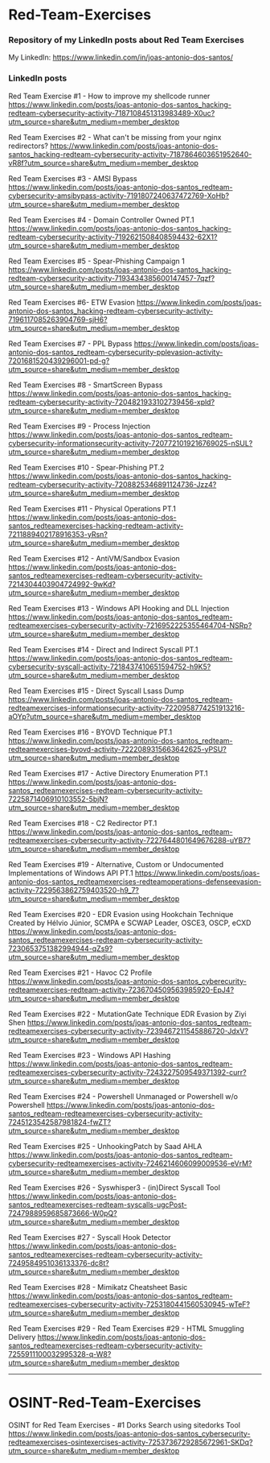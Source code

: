 # Red-Team-Exercises

### Repository of my LinkedIn posts about Red Team Exercises

My LinkedIn: https://www.linkedin.com/in/joas-antonio-dos-santos/ 


### LinkedIn posts

Red Team Exercise #1 - How to improve my shellcode runner
https://www.linkedin.com/posts/joas-antonio-dos-santos_hacking-redteam-cybersecurity-activity-7187108451313983489-X0uc?utm_source=share&utm_medium=member_desktop

Red Team Exercises #2 - What can't be missing from your nginx redirectors?
https://www.linkedin.com/posts/joas-antonio-dos-santos_hacking-redteam-cybersecurity-activity-7187864603651952640-vR8f?utm_source=share&utm_medium=member_desktop

Red Team Exercises #3 - AMSI Bypass
https://www.linkedin.com/posts/joas-antonio-dos-santos_redteam-cybersecurity-amsibypass-activity-7191807240637472769-XoHb?utm_source=share&utm_medium=member_desktop

Red Team Exercises #4 - Domain Controller Owned PT.1
https://www.linkedin.com/posts/joas-antonio-dos-santos_hacking-redteam-cybersecurity-activity-7192621508408594432-62X1?utm_source=share&utm_medium=member_desktop

Red Team Exercises #5 - Spear-Phishing Campaign 1
https://www.linkedin.com/posts/joas-antonio-dos-santos_hacking-redteam-cybersecurity-activity-7193434385600147457-7qzf?utm_source=share&utm_medium=member_desktop

Red Team Exercises #6- ETW Evasion
https://www.linkedin.com/posts/joas-antonio-dos-santos_hacking-redteam-cybersecurity-activity-7196117085263904769-sjH6?utm_source=share&utm_medium=member_desktop

Red Team Exercises #7 - PPL Bypass 
https://www.linkedin.com/posts/joas-antonio-dos-santos_redteam-cybersecurity-pplevasion-activity-7201681520439296001-pd-g?utm_source=share&utm_medium=member_desktop

Red Team Exercises #8 - SmartScreen Bypass 
https://www.linkedin.com/posts/joas-antonio-dos-santos_hacking-redteam-cybersecurity-activity-7204821933102739456-xpld?utm_source=share&utm_medium=member_desktop

Red Team Exercises #9 - Process Injection 
https://www.linkedin.com/posts/joas-antonio-dos-santos_redteam-cybersecurity-informationsecurity-activity-7207721019216769025-nSUL?utm_source=share&utm_medium=member_desktop

Red Team Exercises #10 - Spear-Phishing PT.2
https://www.linkedin.com/posts/joas-antonio-dos-santos_hacking-redteam-cybersecurity-activity-7208825346891124736-Jzz4?utm_source=share&utm_medium=member_desktop

Red Team Exercises #11 - Physical Operations PT.1
https://www.linkedin.com/posts/joas-antonio-dos-santos_redteamexercises-hacking-redteam-activity-7211889402178916353-yRsn?utm_source=share&utm_medium=member_desktop

Red Team Exercises #12 - AntiVM/Sandbox Evasion
https://www.linkedin.com/posts/joas-antonio-dos-santos_redteamexercises-redteam-cybersecurity-activity-7214304403904724992-9wKd?utm_source=share&utm_medium=member_desktop 

Red Team Exercises #13 - Windows API Hooking and DLL Injection 
https://www.linkedin.com/posts/joas-antonio-dos-santos_redteam-redteamexercises-cybersecurity-activity-7216952225355464704-NSRp?utm_source=share&utm_medium=member_desktop 

Red Team Exercises #14 - Direct and Indirect Syscall PT.1
https://www.linkedin.com/posts/joas-antonio-dos-santos_redteam-cybersecurity-syscall-activity-7218437410651594752-h9K5?utm_source=share&utm_medium=member_desktop 

Red Team Exercises #15 - Direct Syscall Lsass Dump
https://www.linkedin.com/posts/joas-antonio-dos-santos_redteam-redteamexercises-informationsecurity-activity-7220958774251913216-aOYp?utm_source=share&utm_medium=member_desktop

Red Team Exercises #16 - BYOVD Technique PT.1
https://www.linkedin.com/posts/joas-antonio-dos-santos_redteam-redteamexercises-byovd-activity-7222089315663642625-yPSU?utm_source=share&utm_medium=member_desktop

Red Team Exercises #17 - Active Directory Enumeration PT.1
https://www.linkedin.com/posts/joas-antonio-dos-santos_redteamexercises-redteam-cybersecurity-activity-7225871406910103552-5bjN?utm_source=share&utm_medium=member_desktop

Red Team Exercises #18 - C2 Redirector PT.1
https://www.linkedin.com/posts/joas-antonio-dos-santos_redteam-redteamexercises-cybersecurity-activity-7227644801649676288-uYB7?utm_source=share&utm_medium=member_desktop

Red Team Exercises #19 - Alternative, Custom or Undocumented Implementations of Windows API PT.1
https://www.linkedin.com/posts/joas-antonio-dos-santos_redteamexercises-redteamoperations-defenseevasion-activity-7229563862759403520-h9_7?utm_source=share&utm_medium=member_desktop

Red Team Exercises #20 - EDR Evasion using Hookchain Technique Created by Hélvio Júnior, SCMPA e SCWAP Leader, OSCE3, OSCP, eCXD
https://www.linkedin.com/posts/joas-antonio-dos-santos_redteamexercises-redteam-cybersecurity-activity-7230653751382994944-qZs9?utm_source=share&utm_medium=member_desktop

Red Team Exercises #21 - Havoc C2 Profile
https://www.linkedin.com/posts/joas-antonio-dos-santos_cyberecurity-redteamexercises-redteam-activity-7236704509563985920-EpJ4?utm_source=share&utm_medium=member_desktop

Red Team Exercises #22 - MutationGate Technique EDR Evasion by Ziyi Shen
https://www.linkedin.com/posts/joas-antonio-dos-santos_redteam-redteamexercises-cybersecurity-activity-7239467211545886720-JdxV?utm_source=share&utm_medium=member_desktop

Red Team Exercises #23 - Windows API Hashing 
https://www.linkedin.com/posts/joas-antonio-dos-santos_redteam-redteamexercises-cybersecurity-activity-7243227509549371392-curr?utm_source=share&utm_medium=member_desktop

Red Team Exercises #24 - Powershell Unmanaged or Powershell w/o Powershell
https://www.linkedin.com/posts/joas-antonio-dos-santos_redteam-redteamexercises-cybersecurity-activity-7245123542587981824-fwZT?utm_source=share&utm_medium=member_desktop

Red Team Exercises #25 - UnhookingPatch by Saad AHLA
https://www.linkedin.com/posts/joas-antonio-dos-santos_redteam-cybersecurity-redteamexercises-activity-7246214606099009536-eVrM?utm_source=share&utm_medium=member_desktop

Red Team Exercises #26 - Syswhisper3 - (in)Direct Syscall Tool
https://www.linkedin.com/posts/joas-antonio-dos-santos_redteamexercises-redteam-syscalls-ugcPost-7247988959685873666-W0pQ?utm_source=share&utm_medium=member_desktop

Red Team Exercises #27 - Syscall Hook Detector 
https://www.linkedin.com/posts/joas-antonio-dos-santos_redteamexercises-redteam-cybersecurity-activity-7249584951036133376-dc8t?utm_source=share&utm_medium=member_desktop

Red Team Exercises #28 - Mimikatz Cheatsheet Basic
https://www.linkedin.com/posts/joas-antonio-dos-santos_redteam-redteamexercises-cybersecurity-activity-7253180441560530945-wTeF?utm_source=share&utm_medium=member_desktop

Red Team Exercises #29 - Red Team Exercises #29 - HTML Smuggling Delivery 
https://www.linkedin.com/posts/joas-antonio-dos-santos_redteamexercises-redteam-cybersecurity-activity-7255911100032995328-q-W8?utm_source=share&utm_medium=member_desktop

-------------------------------------------------------------------

# OSINT-Red-Team-Exercises

OSINT for Red Team Exercises - #1 Dorks Search using sitedorks Tool
https://www.linkedin.com/posts/joas-antonio-dos-santos_cybersecurity-redteamexercises-osintexercises-activity-7253736729285672961-SKDq?utm_source=share&utm_medium=member_desktop
